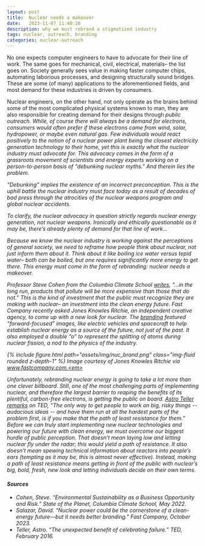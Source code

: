 ```yaml
---
layout: post
title:  Nuclear needs a makeover
date:   2023-11-07 11:40:16
description: why we must rebrand a stigmatized industry
tags: nuclear, outreach, branding
categories: nuclear-outreach
---
```

No one expects computer engineers to have to advocate for their line of work. The same goes for mechanical, civil, electrical, materials– the list goes on. Society generally sees value in making faster computer chips, automating laborious processes, and designing structurally sound bridges. These are some (of many) applications to the aforementioned fields, and most demand for these industries is driven by consumers.

Nuclear engineers, on the other hand, not only operate as the brains behind some of the most complicated physical systems known to man, they are also responsible for creating demand for their designs through <em>public outreach<em>. While, of course there will always be a demand for electrons, consumers would often prefer if these electrons came from wind, solar, hydropower, or maybe even natural gas. Few individuals would react positively to the notion of a nuclear power plant being the closest electricity generation technology to their home, yet this is exactly what the nuclear industry must advocate for. This advocacy comes in the form of a grassroots movement of scientists and energy experts working on a person-to-person basis of “debunking nuclear myths.” And therein lies the problem. 

“Debunking” implies the existence of an incorrect preconception. This is the uphill battle the nuclear industry must face today as a result of decades of bad press through the atrocities of the nuclear weapons program and global nuclear accidents. 

To clarify, the nuclear advocacy in question strictly regards nuclear energy generation, not nuclear weapons. <em>Ironically and ethically questionable as it may be, there’s already plenty of demand for that line of work…<em>

Because we know the nuclear industry is working against the perceptions of general society, we need to reframe how people think about nuclear, not just inform them about it. Think about it like boiling ice water versus tepid water– both can be boiled, but one requires significantly more energy to get there. This energy must come in the form of rebranding: nuclear needs a makeover. 

Professor Steve Cohen from the Columbia Climate School <a href="https://news.climate.columbia.edu/2022/05/31/environmental-sustainability-as-a-business-opportunity-and-risk/">writes</a>, “...in the long run, products that pollute will be more expensive than those that do not.” This is the kind of investment that the public must recognize they are making with nuclear– an investment into the clean energy future. Fast Company recently asked Jones Knowles Ritchie, an independent creative agency, to come up with a new look for nuclear. The <a href="https://www.fastcompany.com/90951504/jones-knowles-ritchie-rebrands-nuclear-power">branding</a> featured  “forward-focused” images, like electric vehicles and spacecraft to help establish nuclear energy as a source of the future, not just of the past. It also employed a double “o” to represent the splitting of atoms during nuclear fission, a nod to the physics of the industry. 

{% include figure.html path="assets/img/nuc_brand.png" class="img-fluid rounded z-depth-1" %}
<em> Image courtesy of Jones Knowles Ritchie via www.fastcompany.com.<em>

Unfortunately, rebranding nuclear energy is going to take a lot more than one clever billboard. Still, one of the most challenging parts of implementing nuclear, and therefore the largest barrier to reaping the benefits of its plentiful, carbon-free electrons, is getting the public on board. <a href="https://www.ted.com/talks/astro_teller_the_unexpected_benefit_of_celebrating_failure/transcript">Astro Teller remarks</a> on TED, “The only way to get people to work on big, risky things -- audacious ideas -- and have them run at all the hardest parts of the problem first, is if you make that the path of least resistance for them.” Before we can truly start implementing new nuclear technologies and powering our future with clean energy, we must overcome our biggest hurdle of public perception. That doesn’t mean laying low and letting nuclear fly under the radar; this would yield a path of resistance. It also doesn’t mean spewing technical information about reactors into people’s ears (tempting as it may be, this is almost never effective). Instead, making a path of least resistance means getting in front of the public with nuclear’s big, bold, fresh, new look and letting individuals decide on their own terms.

#### Sources
<ul>
    <li>Cohen, Steve. “Environmental Sustainability as a Business Opportunity and Risk.” State of the Planet, Columbia Climate School, May 2022.</li>
    <li>Salazar, David. “Nuclear power could be the cornerstone of a clean-energy future—but it needs better branding.” Fast Company, October 2023.</li>
    <li>Teller, Astro. “The unexpected benefit of celebrating failure.” TED, February 2016.</li>
</ul>

